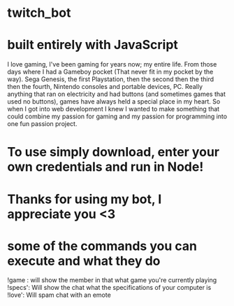 # twitch_bot
# built entirely with JavaScript
I love gaming, I've been gaming for years now; my entire life. From those days where I had a Gameboy pocket (That never fit in my pocket by the way). Sega Genesis, the first Playstation, then the second then the third then the fourth, Nintendo consoles and portable devices, PC. Really anything that ran on electricity and had buttons (and sometimes games that used no buttons), games have always held a special place in my heart. So when I got into web development I knew I wanted to make something that could combine my passion for gaming and my passion for programming into one fun passion project. 

# To use simply download, enter your own credentials and run in Node!

# Thanks for using my bot, I appreciate you <3

# some of the commands you can execute and what they do

!game : will show the member in that what game you're currently playing
!specs': Will show the chat what the specifications of your computer is 
!love': Will spam chat with an emote 
